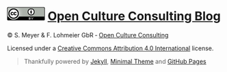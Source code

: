 # [![CC-BY 4.0](images/cc-by.png)][cc-by] [Open Culture Consulting Blog][blog]

&copy; S. Meyer &amp; F. Lohmeier GbR &dash; [Open Culture Consulting][homepage]

Licensed under a [Creative Commons Attribution 4.0 International][cc-by] license.

> Thankfully powered by
    [Jekyll](https://jekyllrb.com/),
    [Minimal Theme](https://pages-themes.github.io/minimal/) and
    [GitHub Pages](https://pages.github.com/)

[homepage]:https://www.opencultureconsulting.com/
[blog]:https://blog.opencultureconsulting.com/
[cc-by]:https://creativecommons.org/licenses/by/4.0/
